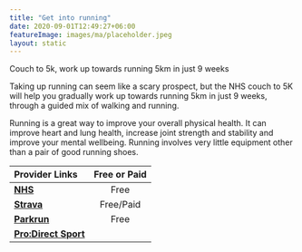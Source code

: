 ```yaml
---
title: "Get into running"
date: 2020-09-01T12:49:27+06:00
featureImage: images/ma/placeholder.jpeg
layout: static
---
```


Couch to 5k, work up towards running 5km in just 9 weeks

Taking up running can seem like a scary prospect, but the NHS couch to 5K will help you gradually work up towards running 5km in just 9 weeks, through a guided mix of walking and running.

Running is a great way to improve your overall physical health. It can improve heart and lung health, increase joint strength and stability and improve your mental wellbeing. Running involves very little equipment other than a pair of good running shoes.

| Provider Links      | Free or Paid  |  
| :-----------          | :--------------:      |  
| [**NHS**](https://www.nhs.uk/live-well/exercise/running-and-aerobic-exercises/get-running-with-couch-to-5k/) | Free | 
| [**Strava**](https://www.strava.com/) | Free/Paid | 
| [**Parkrun**](https://www.parkrun.org.uk/) | Free | 
| [**Pro:Direct Sport**](https://www.prodirectsport.com/running/) |  | 
  

<br/><br/>






